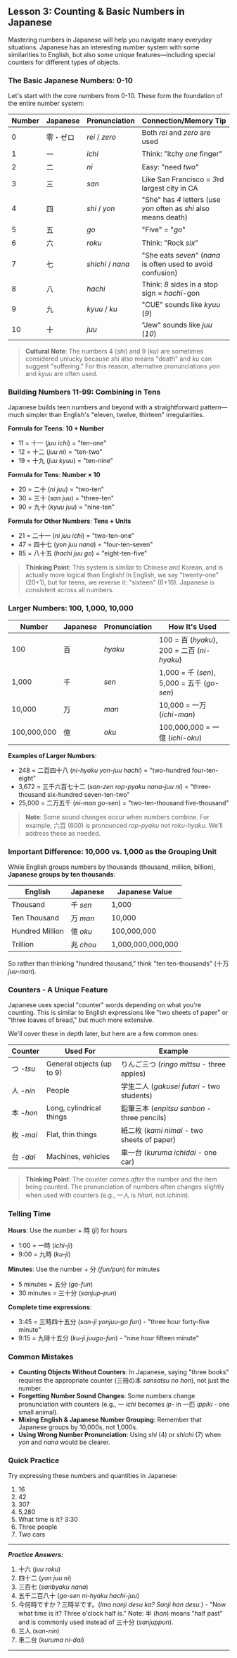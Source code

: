 ## Lesson 3: Counting & Basic Numbers in Japanese

Mastering numbers in Japanese will help you navigate many everyday situations. Japanese has an interesting number system with some similarities to English, but also some unique features—including special counters for different types of objects.

### The Basic Japanese Numbers: 0-10

Let's start with the core numbers from 0-10. These form the foundation of the entire number system:

| Number | Japanese | Pronunciation   | Connection/Memory Tip                     |
|--------|----------|-----------------|-------------------------------------------|
| 0      | 零・ゼロ  | *rei* / *zero*   | Both *rei* and *zero* are used           |
| 1      | 一      | *ichi*          | Think: "itchy *one* finger"               |
| 2      | 二      | *ni*            | Easy: "need *two*"                        |
| 3      | 三      | *san*           | Like San Francisco = *3*rd largest city in CA |
| 4      | 四      | *shi* / *yon*    | "She" has *4* letters (use *yon* often as *shi* also means death) |
| 5      | 五      | *go*            | "Five" = "*go*"                           |
| 6      | 六      | *roku*          | Think: "Rock *six*"                       |
| 7      | 七      | *shichi* / *nana* | "She eats *seven*" (*nana* is often used to avoid confusion) |
| 8      | 八      | *hachi*         | Think: *8* sides in a stop sign = *hachi*-gon |
| 9      | 九      | *kyuu* / *ku*    | "CUE" sounds like *kyuu* (*9*)            |
| 10     | 十      | *juu*           | "Jew" sounds like *juu* (*10*)            |

> **Cultural Note**: The numbers 4 (*shi*) and 9 (*ku*) are sometimes considered unlucky because *shi* also means "death" and *ku* can suggest "suffering." For this reason, alternative pronunciations *yon* and *kyuu* are often used.

### Building Numbers 11-99: Combining in Tens

Japanese builds teen numbers and beyond with a straightforward pattern—much simpler than English's "eleven, twelve, thirteen" irregularities.

**Formula for Teens**: **10 + Number**
- 11 = 十一 (*juu ichi*) = "ten-one"
- 12 = 十二 (*juu ni*) = "ten-two"
- 19 = 十九 (*juu kyuu*) = "ten-nine"

**Formula for Tens**: **Number × 10**
- 20 = 二十 (*ni juu*) = "two-ten"
- 30 = 三十 (*san juu*) = "three-ten"
- 90 = 九十 (*kyuu juu*) = "nine-ten"

**Formula for Other Numbers**: **Tens + Units**
- 21 = 二十一 (*ni juu ichi*) = "two-ten-one"
- 47 = 四十七 (*yon juu nana*) = "four-ten-seven"
- 85 = 八十五 (*hachi juu go*) = "eight-ten-five"

> **Thinking Point**: This system is similar to Chinese and Korean, and is actually more logical than English! In English, we say "twenty-one" (20+1), but for teens, we reverse it: "sixteen" (6+10). Japanese is consistent across all numbers.

### Larger Numbers: 100, 1,000, 10,000

| Number     | Japanese   | Pronunciation   | How It's Used                                 |
|------------|------------|-----------------|-----------------------------------------------|
| 100        | 百        | *hyaku*         | 100 = 百 (*hyaku*), 200 = 二百 (*ni-hyaku*)   |
| 1,000      | 千        | *sen*           | 1,000 = 千 (*sen*), 5,000 = 五千 (*go-sen*)   |
| 10,000     | 万        | *man*           | 10,000 = 一万 (*ichi-man*)                    |
| 100,000,000| 億        | *oku*           | 100,000,000 = 一億 (*ichi-oku*)               |

**Examples of Larger Numbers**:
- 248 = 二百四十八 (*ni-hyaku yon-juu hachi*) = "two-hundred four-ten-eight"
- 3,672 = 三千六百七十二 (*san-zen rop-pyaku nana-juu ni*) = "three-thousand six-hundred seven-ten-two" 
- 25,000 = 二万五千 (*ni-man go-sen*) = "two-ten-thousand five-thousand"

> **Note**: Some sound changes occur when numbers combine. For example, 六百 (600) is pronounced *rop-pyaku* not *roku-hyaku*. We'll address these as needed.

### Important Difference: 10,000 vs. 1,000 as the Grouping Unit

While English groups numbers by thousands (thousand, million, billion), **Japanese groups by ten thousands**:

| English  | Japanese  | Japanese Value |
|----------|-----------|----------------|
| Thousand | 千 *sen*  | 1,000         |
| Ten Thousand | 万 *man* | 10,000      |
| Hundred Million | 億 *oku* | 100,000,000 |
| Trillion | 兆 *chou* | 1,000,000,000,000 |

So rather than thinking "hundred thousand," think "ten ten-thousands" (十万 *juu-man*).

### Counters - A Unique Feature

Japanese uses special "counter" words depending on what you're counting. This is similar to English expressions like "two sheets of paper" or "three loaves of bread," but much more extensive.

We'll cover these in depth later, but here are a few common ones:

| Counter | Used For         | Example                                       |
|---------|------------------|-----------------------------------------------|
| つ *-tsu* | General objects (up to 9) | りんご三つ (*ringo mittsu* - three apples)      |
| 人 *-nin* | People           | 学生二人 (*gakusei futari* - two students)       |
| 本 *-hon* | Long, cylindrical things | 鉛筆三本 (*enpitsu sanbon* - three pencils)   |
| 枚 *-mai* | Flat, thin things | 紙二枚 (*kami nimai* - two sheets of paper)    |
| 台 *-dai* | Machines, vehicles | 車一台 (*kuruma ichidai* - one car)           |

> **Thinking Point**: The counter comes *after* the number and the item being counted. The pronunciation of numbers often changes slightly when used with counters (e.g., 一人 is *hitori*, not *ichinin*).

### Telling Time

**Hours**: Use the number + 時 (*ji*) for hours
- 1:00 = 一時 (*ichi-ji*)
- 9:00 = 九時 (*ku-ji*)

**Minutes**: Use the number + 分 (*fun/pun*) for minutes
- 5 minutes = 五分 (*go-fun*)
- 30 minutes = 三十分 (*sanjup-pun*)

**Complete time expressions**:
- 3:45 = 三時四十五分 (*san-ji yonjuu-go fun*) - "three hour forty-five minute"
- 9:15 = 九時十五分 (*ku-ji juugo-fun*) - "nine hour fifteen minute"

### Common Mistakes

* **Counting Objects Without Counters**: In Japanese, saying "three books" requires the appropriate counter (三冊の本 *sansatsu no hon*), not just the number.
* **Forgetting Number Sound Changes**: Some numbers change pronunciation with counters (e.g., 一 *ichi* becomes *ip-* in 一匹 *ippiki* - one small animal).
* **Mixing English & Japanese Number Grouping**: Remember that Japanese groups by 10,000s, not 1,000s.
* **Using Wrong Number Pronunciation**: Using *shi* (4) or *shichi* (7) when *yon* and *nana* would be clearer.

### Quick Practice

Try expressing these numbers and quantities in Japanese:

1. 16
2. 42
3. 307
4. 5,280
5. What time is it? 3:30
6. Three people
7. Two cars

---

***Practice Answers:***
1. 十六 (*juu roku*)
2. 四十二 (*yon juu ni*)
3. 三百七 (*sanbyaku nana*)
4. 五千二百八十 (*go-sen ni-hyaku hachi-juu*)
5. 今何時ですか？三時半です。(*Ima nanji desu ka? Sanji han desu.*) - "Now what time is it? Three o'clock half is." Note: 半 (*han*) means "half past" and is commonly used instead of 三十分 (*sanjuppun*).
6. 三人 (*san-nin*)
7. 車二台 (*kuruma ni-dai*)

---
